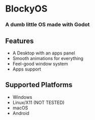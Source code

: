 # BlockyOS
### A dumb little OS made with Godot

## Features
* A Desktop with an apps panel
* Smooth animations for everything
* Feel-good window system
* Apps support

## Supported Platforms
* Windows
* Linux/X11 (NOT TESTED)
* macOS
* Android
